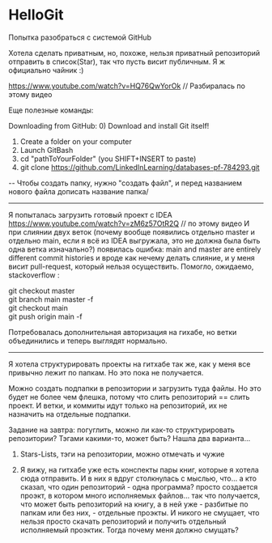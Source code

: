 # HelloGit
Попытка разобраться с системой GitHub

Хотела сделать приватным, но, похоже, нельзя приватный репозиторий отправить в список(Star), так что пусть висит публичным. Я ж официально чайник :)

https://www.youtube.com/watch?v=HQ76QwYorOk  // Разбиралась по этому видео

Еще полезные команды:

Downloading from GitHub:
0) Download and install Git itself!
1) Create a folder on your computer
2) Launch GitBash
3) cd "pathToYourFolder" (you SHIFT+INSERT to paste)
4) git clone https://github.com/LinkedInLearning/databases-pf-784293.git

-- Чтобы создать папку, нужно "создать файл", и перед названием нового файла дописать название папка/

*****************************************
Я попыталась загрузить готовый проект с IDEA
https://www.youtube.com/watch?v=zM6z57OtR2Q  // по этому видео
И при слиянии двух веток (почему вообще появились отдельно master и отдельно main, если я всё из IDEA выгружала, это не должна была быть одна ветка изначально?)
появилась ошибка: main and master are entirely different commit histories
и вроде как нечему делать слияние, и у меня висит pull-request, который нельзя осуществить.
Помогло, ожидаемо, stackoverflow :

git checkout master   
git branch main master -f    
git checkout main  
git push origin main -f 

Потребовалась дополнительная авторизация на гихабе, но ветки объединились и теперь выглядят нормально.

*******************************************

Я хотела структурировать проекты на гитхабе так же, как у меня все привычно лежит по папкам. Но это пока не получается.

Можно создать подпапки в репозитории и загрузить туда файлы. Но это будет не более чем флешка, потому что слить репозиторий == слить проект. И ветки, и коммиты идут только на репозиторий, их не назначить на отдельные подпапки.

Задание на завтра: погуглить, можно ли как-то структурировать репозитории? Тэгами какими-то, может быть?
Нашла два варианта...

1) Stars-Lists, тэги на репозитории, можно отмечать и чужие

2) Я вижу, на гитхабе уже есть конспекты пары книг, которые я хотела сюда отправить. И в них я вдруг столкнулась с мыслью, что... а кто сказал, что один репозиторий - одна программа? просто создается проэкт, в котором много исполняемых файлов... так что получается, что может быть репозиторий на книгу, а в ней уже - разбитые по папкам или без них, - отдельные проэкты. И никого не смущает, что нельзя просто скачать репозиторий и получить отдельный исполняемый проэктик. Тогда почему меня должно смущать?
